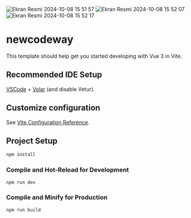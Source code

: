 
![Ekran Resmi 2024-10-08 15 51 57](https://github.com/user-attachments/assets/0434ac92-87fa-4c93-836d-2939c9e8ee10)
![Ekran Resmi 2024-10-08 15 52 07](https://github.com/user-attachments/assets/8e9389e0-fa2d-4aad-a5fc-d657018b8356)
![Ekran Resmi 2024-10-08 15 52 17](https://github.com/user-attachments/assets/34e53968-df1f-497f-96d4-76c00c2811eb)



# newcodeway

This template should help get you started developing with Vue 3 in Vite.

## Recommended IDE Setup

[VSCode](https://code.visualstudio.com/) + [Volar](https://marketplace.visualstudio.com/items?itemName=Vue.volar) (and disable Vetur).

## Customize configuration

See [Vite Configuration Reference](https://vitejs.dev/config/).

## Project Setup

```sh
npm install
```

### Compile and Hot-Reload for Development

```sh
npm run dev
```

### Compile and Minify for Production

```sh
npm run build
```
